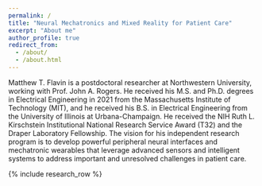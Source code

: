 ```yaml
---
permalink: /
title: "Neural Mechatronics and Mixed Reality for Patient Care"
excerpt: "About me"
author_profile: true
redirect_from: 
  - /about/
  - /about.html
---
```


Matthew T. Flavin is a postdoctoral researcher at Northwestern University, working with Prof. John A. Rogers. He received his M.S. and Ph.D. degrees in Electrical Engineering in 2021 from the Massachusetts Institute of Technology (MIT), and he received his B.S. in Electrical Engineering from the University of Illinois at Urbana-Champaign. He received the NIH Ruth L. Kirschstein Institutional National Research Service Award (T32) and the Draper Laboratory Fellowship. The vision for his independent research program is to develop powerful peripheral neural interfaces and mechatronic wearables that leverage advanced sensors and intelligent systems to address important and unresolved challenges in patient care.

{% include research_row %}

